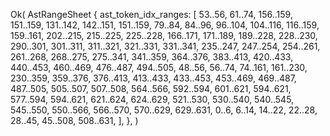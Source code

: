 Ok(
    AstRangeSheet {
        ast_token_idx_ranges: [
            53..56,
            61..74,
            156..159,
            151..159,
            131..142,
            142..151,
            151..159,
            79..84,
            84..96,
            96..104,
            104..116,
            116..159,
            159..161,
            202..215,
            215..225,
            225..228,
            166..171,
            171..189,
            189..228,
            228..230,
            290..301,
            301..311,
            311..321,
            321..331,
            331..341,
            235..247,
            247..254,
            254..261,
            261..268,
            268..275,
            275..341,
            341..359,
            364..376,
            383..413,
            420..433,
            440..453,
            460..469,
            476..487,
            494..505,
            48..56,
            56..74,
            74..161,
            161..230,
            230..359,
            359..376,
            376..413,
            413..433,
            433..453,
            453..469,
            469..487,
            487..505,
            505..507,
            507..508,
            564..566,
            592..594,
            601..621,
            594..621,
            577..594,
            594..621,
            621..624,
            624..629,
            521..530,
            530..540,
            540..545,
            545..550,
            550..566,
            566..570,
            570..629,
            629..631,
            0..6,
            6..14,
            14..22,
            22..28,
            28..45,
            45..508,
            508..631,
        ],
    },
)